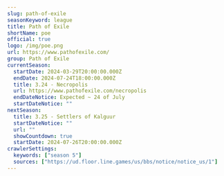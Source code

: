 ```yaml
---
slug: path-of-exile
seasonKeyword: league
title: Path of Exile
shortName: poe
official: true
logo: /img/poe.png
url: https://www.pathofexile.com/
group: Path of Exile
currentSeason:
  startDate: 2024-03-29T20:00:00.000Z
  endDate: 2024-07-24T18:00:00.000Z
  title: 3.24 - Necropolis
  url: https://www.pathofexile.com/necropolis
  endDateNotice: Expected ~ 24 of July
  startDateNotice: ""
nextSeason:
  title: 3.25 - Settlers of Kalguur
  startDateNotice: ""
  url: ""
  showCountdown: true
  startDate: 2024-07-26T20:00:00.000Z
crawlerSettings:
  keywords: ["season 5"]
  sources: ["https://ud.floor.line.games/us/bbs/notice/notice_us/1"]
---
```


